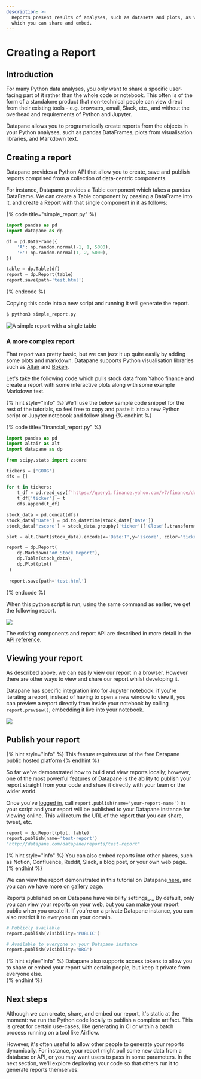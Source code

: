 ```yaml
---
description: >-
  Reports present results of analyses, such as datasets and plots, as web pages
  which you can share and embed.
---
```


# Creating a Report

## Introduction

For many Python data analyses, you only want to share a specific user-facing part of it rather than the whole code or notebook. This often is of the form of a standalone product that non-technical people can view direct from their existing tools - e.g. browsers, email, Slack, etc., and without the overhead and requirements of Python and Jupyter.

Datapane allows you to programatically create reports from the objects in your Python analyses, such as pandas DataFrames, plots from visualisation libraries, and Markdown text. 

## Creating a report

Datapane provides a Python API that allow you to create, save and publish reports comprised from a collection of data-centric components.

For instance, Datapane provides a Table component which takes a pandas DataFrame. We can create a Table component by passing a DataFrame into it, and create a Report with that single component in it as follows:

{% code title="simple\_report.py" %}
```python
import pandas as pd
import datapane as dp

df = pd.DataFrame({
    'A': np.random.normal(-1, 1, 5000),
    'B': np.random.normal(1, 2, 5000),
})

table = dp.Table(df)
report = dp.Report(table)
report.save(path='test.html')
```
{% endcode %}

Copying this code into a new script and running it will generate the report. 

```bash
$ python3 simple_report.py
```

![A simple report with a single table](../.gitbook/assets/image%20%2829%29.png)

### A more complex report

That report was pretty basic, but we can jazz it up quite easily by adding some plots and markdown. Datapane supports Python visualisation libraries such as [Altair](https://altair-viz.github.io/) and [Bokeh](https://bokeh.org/). 

Let's take the following code which pulls stock data from Yahoo finance and create a report with some interactive plots along with some example Markdown text. 

{% hint style="info" %}
We'll use the below sample code snippet for the rest of the tutorials, so feel free to copy and paste it into a new Python script or Jupyter notebook and follow along
{% endhint %}

{% code title="financial\_report.py" %}
```python
import pandas as pd
import altair as alt
import datapane as dp

from scipy.stats import zscore

tickers = ['GOOG']
dfs = []

for t in tickers:
    t_df = pd.read_csv(f'https://query1.finance.yahoo.com/v7/finance/download/{t}?period1=1553600505&period2=1585222905&interval=1d&events=history')
    t_df['ticker'] = t
    dfs.append(t_df)

stock_data = pd.concat(dfs)
stock_data['Date'] = pd.to_datetime(stock_data['Date'])
stock_data['zscore'] = stock_data.groupby('ticker')['Close'].transform(lambda x: zscore(x))

plot = alt.Chart(stock_data).encode(x='Date:T',y='zscore', color='ticker').mark_line()

report = dp.Report(
    dp.Markdown("## Stock Report"),
    dp.Table(stock_data),
    dp.Plot(plot)
 )
 
 report.save(path='test.html')
```
{% endcode %}

When this python script is run, using the same command as earlier, we get the following report.

![](../.gitbook/assets/image%20%2882%29.png)

The existing components and report API are described in more detail in the [API reference](../reference/reports/).

## Viewing your report

As described above, we can easily view our report in a browser. However there are other ways to view and share our report whilst developing it.

Datapane has specific integration into for Jupyter notebook: if you're iterating a report, instead of having to open a new window to view it, you can preview a report directly from inside your notebook by calling `report.preview()`, embedding it live into your notebook.

![](../.gitbook/assets/image%20%2885%29.png)

## Publish your report

{% hint style="info" %}
This feature requires use of the free Datapane public hosted platform
{% endhint %}

So far we've demonstrated how to build and view reports locally; however, one of the most powerful features of Datapane is the ability to publish your report straight from your code and share it directly with your team or the wider world.

Once you've [logged in](tut-getting-started.md#logging-in), call `report.publish(name='your-report-name')` in your script and your report will be published to your Datapane instance for viewing online. This will return the URL of the report that you can share, tweet, etc.

```python
report = dp.Report(plot, table)
report.publish(name='test-report')
"http://datapane.com/datapane/reports/test-report"
```

{% hint style="info" %}
You can also embed reports into other places, such as Notion, Confluence, Reddit, Slack, a blog post, or your own web page. 
{% endhint %}

We can view the report demonstrated in this tutorial on Datapane[ here](https://acme.datapane.com/reports/Bj3LQ7Q/), and you can we have more on [gallery page](www.datapane.com/gallary/). 

Reports published on on Datapane have visibility settings_**.**_ By default, only you can view your reports on your web, but you can make your report public when you create it. If you're on a private Datapane instance, you can also restrict it to everyone on your domain.

```python
# Publicly available
report.publish(visibility='PUBLIC')

# Available to everyone on your Datapane instance
report.publish(visibility='ORG')
```

{% hint style="info" %}
Datapane also supports access tokens to allow you to share or embed your report with certain people, but keep it private from everyone else.  
{% endhint %}

## Next steps

Although we can create, share, and embed our report, it's static at the moment: we run the Python code locally to publish a complete artifact. This is great for certain use-cases, like generating in CI or within a batch process running on a tool like Airflow.

However, it's often useful to allow other people to generate your reports dynamically. For instance, your report might pull some new data from a database or API, or you may want users to pass in some parameters. In the next section, we'll explore deploying your code so that others run it to generate reports themselves.

